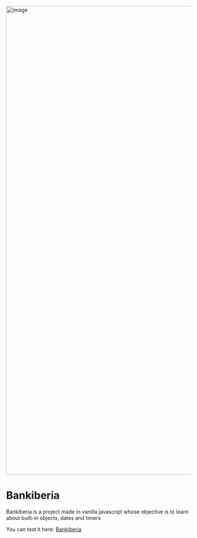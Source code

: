 <img width="1280" alt="image" src="https://github.com/hoxuro/Javascript-Projects/assets/86883781/e3541642-cf32-424d-a89b-4b08772d0151">
<h1>Bankiberia</h1>
<p>Bankiberia is a project made in vanilla javascript whose objective is to learn about built-in objects, dates and timers</p>
<p>You can test it here:  <a href="https://bankiberia-heriamezcua.netlify.app/" target="_blank">Bankiberia</a></p>
